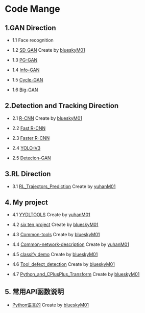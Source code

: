 # Code Mange
## 1.GAN Direction
* 1.1 Face recognition



* 1.2 [SD_GAN](https://github.com/blueskyM01/SD_GAN_Tensorflow) Create by [blueskyM01](https://github.com/blueskyM01)

* 1.3 [PG-GAN]()




* 1.4 [Info-GAN]()


* 1.5 [Cycle-GAN]()


* 1.6 [Big-GAN]()


## 2.Detection and Tracking Direction
* 2.1 [R-CNN](https://github.com/blueskyM01/R-CNN) Create by [blueskyM01](https://github.com/blueskyM01)


* 2.2 [Fast R-CNN]()


* 2.3 [Faster R-CNN]()


* 2.4 [YOLO-V3](https://github.com/wizyoung/YOLOv3_TensorFlow)


* 2.5 [Detecion-GAN]()


## 3.RL Direction
* 3.1 [RL_Trajectors_Prediction](https://github.com/yuhanM01/RL_Trajectors_Prediction) Create by [yuhanM01](https://github.com/yuhanM01)


## 4. My project
* 4.1 [YYDLTOOLS](https://github.com/yuhanM01/Qt-demo) Create by [yuhanM01](https://github.com/yuhanM01)


* 4.2 [six ten project](https://github.com/blueskyM01/six-ten-project) Create by [blueskyM01](https://github.com/blueskyM01)


* 4.3 [Common-tools](https://github.com/blueskyM01/Common-tools) Create by [blueskyM01](https://github.com/blueskyM01)

* 4.4 [Common-network-description](https://github.com/yuhanM01/Common-network-description) Create by [yuhanM01](https://github.com/yuhanM01)

* 4.5 [classify demo](https://github.com/blueskyM01/SimilarityCompute_610) Create by [blueskyM01](https://github.com/blueskyM01) 

* 4.6 [Tool_defect_detection](https://github.com/blueskyM01/Tool_defect_detection) Create by [blueskyM01](https://github.com/blueskyM01)
* 4.7 [Python_and_CPlusPlus_Transform](https://github.com/blueskyM01/Python_and_CPlusPlus_Transform) Create by [blueskyM01](https://github.com/blueskyM01)

## 5. 常用API函数说明
* [Python语言的](https://github.com/blueskyM01/Python_DeepLearning_Function_Introduction) Create by [blueskyM01](https://github.com/blueskyM01)

